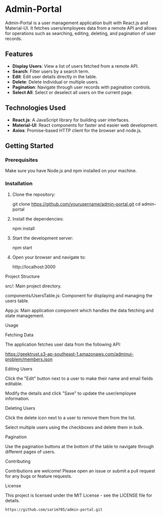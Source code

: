 # Admin-Portal

Admin-Portal is a user management application built with React.js and Material-UI. It fetches users/employees data from a remote API and allows for operations such as searching, editing, deleting, and pagination of user records.

## Features

- **Display Users**: View a list of users fetched from a remote API.
- **Search**: Filter users by a search term.
- **Edit**: Edit user details directly in the table.
- **Delete**: Delete individual or multiple users.
- **Pagination**: Navigate through user records with pagination controls.
- **Select All**: Select or deselect all users on the current page.

## Technologies Used

- **React.js**: A JavaScript library for building user interfaces.
- **Material-UI**: React components for faster and easier web development.
- **Axios**: Promise-based HTTP client for the browser and node.js.

## Getting Started

### Prerequisites

Make sure you have Node.js and npm installed on your machine.

### Installation

1. Clone the repository:
   
   git clone https://github.com/yourusername/admin-portal.git
   cd admin-portal

2. Install the dependencies:
 
   npm install
   
3. Start the development server:
 
   npm start
   
4. Open your browser and navigate to:
 
    http://localhost:3000
   
Project Structure

src/: Main project directory.

components/UsersTable.js: Component for displaying and managing the users table.

App.js: Main application component which handles the data fetching and state management.

Usage

Fetching Data

The application fetches user data from the following API:

https://geektrust.s3-ap-southeast-1.amazonaws.com/adminui-problem/members.json

Editing Users

Click the "Edit" button next to a user to make their name and email fields editable.

Modify the details and click "Save" to update the user/employee information.

Deleting Users

Click the delete icon next to a user to remove them from the list.

Select multiple users using the checkboxes and delete them in bulk.

Pagination

Use the pagination buttons at the bottom of the table to navigate through different pages of users.

Contributing

Contributions are welcome! Please open an issue or submit a pull request for any bugs or feature requests.

License

This project is licensed under the MIT License - see the LICENSE file for details.

 `https://github.com/sarim705/admin-portal.git` 



